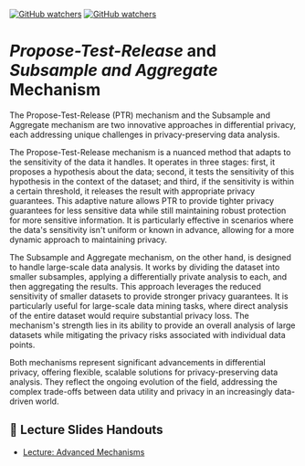 [![GitHub watchers](https://img.shields.io/badge/tulip--lab-Privacy--aware--Data--Science-brightgreen)](../README.md)
[![GitHub watchers](https://img.shields.io/badge/Module-PTR&SA--Mechanisms-orange)](README.md)

# *Propose-Test-Release* and *Subsample and Aggregate* Mechanism

The Propose-Test-Release (PTR) mechanism and the Subsample and Aggregate mechanism are two innovative approaches in differential privacy, each addressing unique challenges in privacy-preserving data analysis.

The Propose-Test-Release mechanism is a nuanced method that adapts to the sensitivity of the data it handles. It operates in three stages: first, it proposes a hypothesis about the data; second, it tests the sensitivity of this hypothesis in the context of the dataset; and third, if the sensitivity is within a certain threshold, it releases the result with appropriate privacy guarantees. This adaptive nature allows PTR to provide tighter privacy guarantees for less sensitive data while still maintaining robust protection for more sensitive information. It is particularly effective in scenarios where the data's sensitivity isn't uniform or known in advance, allowing for a more dynamic approach to maintaining privacy.

The Subsample and Aggregate mechanism, on the other hand, is designed to handle large-scale data analysis. It works by dividing the dataset into smaller subsamples, applying a differentially private analysis to each, and then aggregating the results. This approach leverages the reduced sensitivity of smaller datasets to provide stronger privacy guarantees. It is particularly useful for large-scale data mining tasks, where direct analysis of the entire dataset would require substantial privacy loss. The mechanism's strength lies in its ability to provide an overall analysis of large datasets while mitigating the privacy risks associated with individual data points.

Both mechanisms represent significant advancements in differential privacy, offering flexible, scalable solutions for privacy-preserving data analysis. They reflect the ongoing evolution of the field, addressing the complex trade-offs between data utility and privacy in an increasingly data-driven world.

## :notebook_with_decorative_cover: Lecture Slides Handouts

- [Lecture: Advanced Mechanisms](https://github.com/tulip-lab/handouts/blob/main/PaDS/FLIP28.pdf) 






